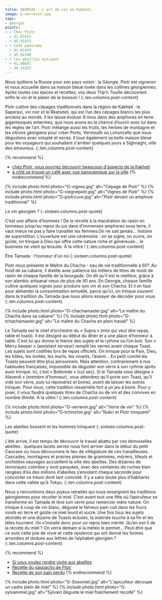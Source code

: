 ```yaml
---
title: GEORGIE - L'art du vin en Kakheti
image: G-verrevin.jpg
tags:
- georgie
points:
- - Chez Piotr
  - 41.61615
  - 45.91815
- - Café panorama
  - 41.61429
  - 45.92148
- - les abeilles butinent
  - 41.88687
  - 46.14353
---
```


Nous quittons la Russie pour son pays voisin : la Géorgie. Piotr est vigneron et nous accueille dans sa maison bleue lovée dans les collines géorgiennes. Après toutes ces épices et recettes, vos deux Trip’n Touille découvrent enfin le vin et le plaisir de la boisson !
{:.ten.columns.post-content}

<!--fin extrait-->

Piotr cultive des cépages traditionnels dans la région de Kakheti : le Saperavi, vin noir et le Rkatsiteli, qui est l’un des cépages blancs les plus anciens au monde. Il les laisse évoluer 8 mois dans des amphores en terre gigantesques enterrées, que nous avons eu la chance d’ouvrir avec lui dans les règles de l’art. Piotr mélange aussi les fruits, les herbes de montagne et les citrons géorgiens pour créer Porto, Vermouth ou Limoncello que nous dégustons avec volupté et excès. Il loue également sa belle maison bleue pour les voyageurs qui souhaitent s'arrêter quelques jours à Sighnaghi, ville des amoureux.
{:.ten.columns.post-content}

{% recommend %}
- [chez Piotr, vous pourrez découvrir beaucoup d'aspects de la Kakheti](https://www.airbnb.fr/rooms/7738942)
- [à côté se trouve un café avec vue panoramique sur la ville](https://www.openstreetmap.org/node/4312238104)
{% endrecommend %}

{% include photo.html photo="G-vignes.jpg" alt="Cépage de Piotr" %}
{% include photo.html photo="G-viegnepiotr.jpg" alt="Vignes de Piotr" %}
{% include photo.html photo="G-piotrcuve.jpg" alt="Piotr devant un amphore traditionnel" %}

Le vin géorgien ?
{:.sixteen.columns.post-quote}

C’est une affaire d’hommes ! De la récolte à la macération du raisin en tonneaux jusqu’au repos du jus dans d’immenses amphores sous terre, il vaut mieux ne pas y faire travailler les femmes.On ne sait jamais... histoire de superstition. L’ouverture est une cérémonie : on se signe, on ouvre, on goûte, on trinque à Dieu qui offre cette nature riche et généreuse… le business ne vient qu’ensuite. À la vôtre !
{:.ten.columns.post-content}

Être Tamada : l'honneur d'un roi
{:.sixteen.columns.post-quote}

Piotr nous présente le Maître du Chacha - eau de vie traditionnelle à 60°. Au fond de sa cabane, il distille avec patience les milliers de litres de moût de raisin de chaque famille de la bourgade. On dit qu’il est le meilleur, grâce à son alambic artisanal vieux de plus de 40 ans. En Géorgie, chaque famille cultive quelques vignes pour produire son vin et son Chacha. Et il en faut pour alimenter la consommation annuelle, parce qu’ici, on trinque souvent dans la tradition du Tamada que nous allons essayer de décoder pour vous.
{:.ten.columns.post-content}

{% include photo.html photo="G-chachamaster.jpg" alt="Le maître du Chacha dans sa cabane" %}
{% include photo.html photo="G-tchachamaster.jpg" alt="Le maître du Chacha en plein travail" %}

Le Tamada est le chef d’orchestre du « Supra » (mot qui veut dire repas, table et toast). Il est désigné au début du dîner et a une place d’honneur à table. C’est lui qui donne le thème des sujets et le rythme où l’on boit. Son « Merry keeper » (assistant serveur) remplit les verres avant chaque Toast. Les sujets sont codifiés lors de repas officiels. On trinque pour la Paix, Dieu, les hôtes, les invités, les morts, les vivants, l’avenir… En petit comité les Toasts peuvent être plus personnels. Mais attention, contrairement à nos habitudes françaises, impossible de déguster son verre à son rythme après avoir trinqué. Ici, c’est « Bollomde » (cul sec). Si le Tamada vous désigne « Alaverdi » (membre d’honneur), vous attendrez qu’il porte son Toast, qu’il vide son verre, puis lui répondrez et boirez, avant de laisser les autres trinquer. Pour nous, cette tradition ressemble fort à un jeu à boire. Pour y jouer, il vous faudra quelques litres de Chacha ou de vin et des convives en nombre illimité. À la vôtre !
{:.ten.columns.post-content}

{% include photo.html photo="G-verrevin.jpg" alt="Verre de vin" %}
{% include photo.html photo="G-tchinchin.jpg" alt="Nukri et Piotr trinquent" %}

Les abeilles bossent et les hommes trinquent
{:.sixteen.columns.post-quote}

L’été arrivé, il est temps de découvrir le travail abattu par ces demoiselles abeilles : quelques lacets serrés nous font arriver dans le début du petit Caucase où nous découvrons le lieu de villégiature de ces travailleuses. Cascades, montagnes et prairies pleines de graminées, mûriers, tilleuls et orchidées sauvages accueillent la ville des abeilles. Des dizaines de remorques colorées y sont parquées, avec des centaines de ruches bien rangées d’où des millions d’abeilles s’envolent chaque seconde pour concocter ce trésor doré tant convoité. Il y a sans doute plus d’habitants dans cette vallée qu’à Tokyo.
{:.ten.columns.post-content}

Nous y rencontrons deux joyeux retraités qui nous enseignent les traditions géorgiennes pour récolter le miel. C’est avant tout une fête où l’apiculteur se transforme en Tamada et lève son verre pour remercier mère nature. On trinque à coup de vin blanc, déguste le fameux pain cuit dans les fours ronds en terre et goûte ce miel lourd et sucré. Une fois tous les sujets abordés et une dizaine de Toasts éclusés, la matinée touche à sa fin et les têtes tournent. On s’installe donc pour un repos bien mérité. Qu’en est-il de la récolte du miel ? On verra demain si la météo le permet… Peut-être que ce sont cette joie de vivre et cette opulence qui ont donné les formes arrondies et dodues aux lettres de l’alphabet géorgien ?
{:.ten.columns.post-content}

{% recommend %}
- [Si vous voulez rendre visite aux abeilles](https://www.openstreetmap.org/node/449065896#map=14/41.8869/46.1435)
- [Recette du gaspacho de Piotr](/recettes/georgie-gaspacho-concombre)
- [Recette de son pain perdu](/recettes/pain-perdu-epice)
{% endrecommend %}

{% include photo.html photo="G-Sosomiel.jpg" alt="L'apiculteur découpe un cadre plein de miel" %}
{% include photo.html photo="G-sylvainmiel.jpg" alt="Sylvain déguste le miel fraîchement récolté" %}

